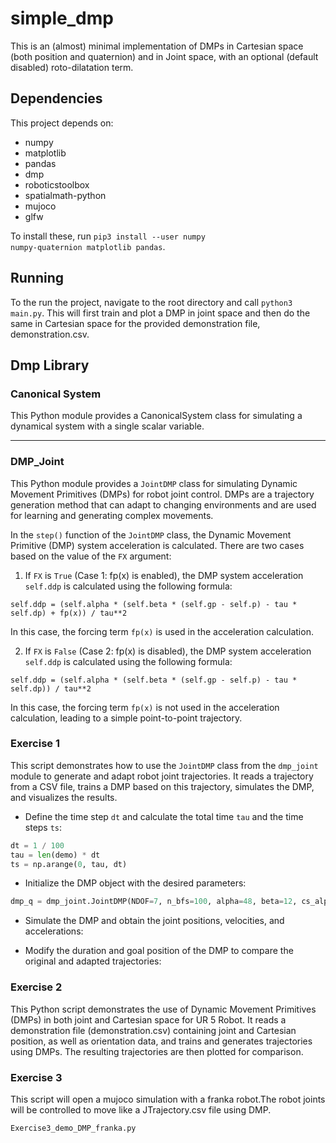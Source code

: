 # simple_dmp

This is an (almost) minimal implementation of DMPs in Cartesian space (both position and quaternion) and in Joint space, with an optional (default disabled) roto-dilatation term.


## Dependencies
This project depends on:
* numpy
* matplotlib
* pandas
* dmp
* roboticstoolbox
* spatialmath-python 
* mujoco
* glfw

To install these, run <code>pip3 install --user numpy numpy-quaternion matplotlib pandas</code>.	

## Running
To the run the project, navigate to the root directory and call <code>python3 main.py</code>. This will first train and plot a DMP in joint space and then do the same in Cartesian space for the provided demonstration file, demonstration.csv.


## Dmp Library

### Canonical System
This Python module provides a CanonicalSystem class for simulating a dynamical system with a single scalar variable.

-------------------

### DMP_Joint

This Python module provides a `JointDMP` class for simulating Dynamic Movement Primitives (DMPs) for robot joint control. DMPs are a trajectory generation method that can adapt to changing environments and are used for learning and generating complex movements.

In the `step()` function of the `JointDMP` class, the Dynamic Movement Primitive (DMP) system acceleration is calculated. There are two cases based on the value of the `FX` argument:

1. If `FX` is `True` (Case 1: fp(x) is enabled), the DMP system acceleration `self.ddp` is calculated using the following formula:

```
self.ddp = (self.alpha * (self.beta * (self.gp - self.p) - tau * self.dp) + fp(x)) / tau**2
```

In this case, the forcing term `fp(x)` is used in the acceleration calculation.

2. If `FX` is `False` (Case 2: fp(x) is disabled), the DMP system acceleration `self.ddp` is calculated using the following formula:

```
self.ddp = (self.alpha * (self.beta * (self.gp - self.p) - tau * self.dp)) / tau**2
```

In this case, the forcing term `fp(x)` is not used in the acceleration calculation, leading to a simple point-to-point trajectory.



### Exercise 1

This script demonstrates how to use the `JointDMP` class from the `dmp_joint` module to generate and adapt robot joint trajectories. It reads a trajectory from a CSV file, trains a DMP based on this trajectory, simulates the DMP, and visualizes the results.


- Define the time step `dt` and calculate the total time `tau` and the time steps `ts`:

```python
dt = 1 / 100
tau = len(demo) * dt
ts = np.arange(0, tau, dt)
```

- Initialize the DMP object with the desired parameters:

```python
dmp_q = dmp_joint.JointDMP(NDOF=7, n_bfs=100, alpha=48, beta=12, cs_alpha=cs_alpha)
```

- Simulate the DMP and obtain the joint positions, velocities, and accelerations:

- Modify the duration and goal position of the DMP to compare the original and adapted trajectories:


### Exercise 2 

This Python script demonstrates the use of Dynamic Movement Primitives (DMPs) in both joint and Cartesian space for UR 5 Robot. It reads a demonstration file (demonstration.csv) containing joint and Cartesian position, as well as orientation data, and trains and generates trajectories using DMPs. The resulting trajectories are then plotted for comparison.

### Exercise 3 
This script will open a mujoco simulation with a franka robot.The robot joints will be controlled to move like a JTrajectory.csv file using DMP.

    Exercise3_demo_DMP_franka.py 
